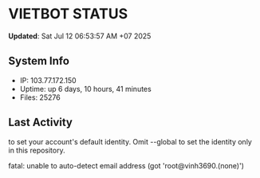 # VIETBOT STATUS
**Updated**: Sat Jul 12 06:53:57 AM +07 2025

## System Info
- IP: 103.77.172.150
- Uptime: up 6 days, 10 hours, 41 minutes
- Files: 25276

## Last Activity

to set your account's default identity.
Omit --global to set the identity only in this repository.

fatal: unable to auto-detect email address (got 'root@vinh3690.(none)')
